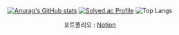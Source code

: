 <div align="center">
  
[![Anurag's GitHub stats](https://github-readme-stats.vercel.app/api?username=seong-wan&hide_title=true&show_icons=true&include_all_commits=true&disable_animations=true&theme=vue)](https://github.com/anuraghazra/github-readme-stats) [![Solved.ac Profile](http://mazassumnida.wtf/api/v2/generate_badge?boj=cjddktkdwk)](https://solved.ac/cjddktkdwk/)
![Top Langs](https://github-readme-stats-ivory-three.vercel.app/api/top-langs/?username=cjddktkdwk&layout=demo&theme=dark)

포트폴리오 : [Notion](https://fixed-tilapia-edc.notion.site/7e68c4a7f51c4f55a32e7b207cc2a438?pvs=4)
  
</div>

